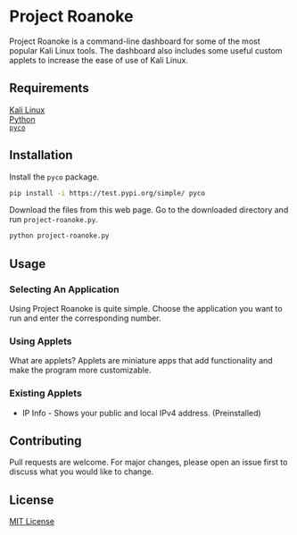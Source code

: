 # Project Roanoke
Project Roanoke is a command-line dashboard for some of the most popular Kali Linux tools. The dashboard also includes some useful custom applets to increase the ease of use of Kali Linux. 
## Requirements
[Kali Linux](https://www.kali.org/)  
[Python](https://www.python.org/downloads/)  
[`pyco`](https://test.pypi.org/project/pyco/)
## Installation
Install the `pyco` package.
```bash
pip install -i https://test.pypi.org/simple/ pyco
```
Download the files from this web page.
Go to the downloaded directory and run `project-roanoke.py`.
```bash
python project-roanoke.py
```
## Usage
### Selecting An Application
Using Project Roanoke is quite simple. Choose the application you want to run and enter the corresponding number.
### Using Applets
What are applets? Applets are miniature apps that add functionality and make the program more customizable. 
### Existing Applets
- IP Info - Shows your public and local IPv4 address. (Preinstalled)
## Contributing
Pull requests are welcome. For major changes, please open an issue first to discuss what you would like to change.
## License
[MIT License](https://choosealicense.com/licenses/mit/)
